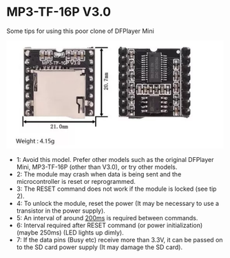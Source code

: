 # MP3-TF-16P V3.0
Some tips for using this poor clone of DFPlayer Mini

![img](https://raw.githubusercontent.com/rtek1000/MP3-TF-16P_V3.0/main/MP3-TF-16P_V3.0.jpg)

- 1: Avoid this model. Prefer other models such as the original DFPlayer Mini, MP3-TF-16P (other than V3.0), or try other models.
- 2: The module may crash when data is being sent and the microcontroller is reset or reprogrammed.
- 3: The RESET command does not work if the module is locked (see tip 2).
- 4: To unlock the module, reset the power (It may be necessary to use a transistor in the power supply).
- 5: An interval of around [200ms](https://github.com/ghmartin77/DFPlayerAnalyzer/issues/10) is required between commands.
- 6: Interval required after RESET command (or power initialization) (maybe 250ms) (LED lights up dimly).
- 7: If the data pins (Busy etc) receive more than 3.3V, it can be passed on to the SD card power supply (It may damage the SD card).

